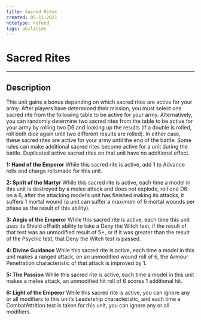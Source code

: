 ```yaml
---
title: Sacred Rites
created: 05-11-2021
notetype: nofeed
tags: abilities
---
```


# Sacred Rites

---

## Description

This unit gains a bonus depending on which sacred rites are active for your army. After players have determined their mission, you must select one sacred rite from the following table to be active for your army. Alternatively, you can randomly determine two sacred rites from the table to be active for your army by rolling two D6 and looking up the results (if a double is rolled, roll both dice again until two different results are rolled). In either case, these sacred rites are active for your army until the end of the battle. Some rules can make additional sacred rites become active for a unit during the battle. Duplicated active sacred rites on that unit have no additional effect.

**1: Hand of the Emperor**
While this sacred rite is active, add 1 to Advance rolls and charge rollsmade for this unit.

**2: Spirit of the Martyr**
While this sacred rite is active, each time a model in this unit is destroyed by a melee attack and does not explode, roll one D6: on a 6, after the attacking model’s unit has finished making its attacks, it suffers 1 mortal wound (a unit can suffer a maximum of 6 mortal wounds per phase as the result of this ability).

**3: Aegis of the Emperor**
While this sacred rite is active, each time this unit uses its Shield ofFaith ability to take a Deny the Witch test, if the result of that test was an unmodified result of 5+, or if it was greater than the result of the Psychic test, that Deny the Witch test is passed.

**4: Divine Guidance**
While this sacred rite is active, each time a model in this unit makes a ranged attack, on an unmodified wound roll of 6, the Armour Penetration characteristic of that attack is improved by 1.

**5: The Passion**
While this sacred rite is active, each time a model in this unit makes a melee attack, an unmodified hit roll of 6 scores 1 additional hit.

**6: Light of the Emperor**
While this sacred rite is active, you can ignore any or all modifiers to this unit’s Leadership characteristic, and each time a CombatAttrition test is taken for this unit, you can ignore any or all modifiers.